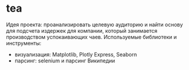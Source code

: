 # tea
Идея проекта: проанализировать целевую аудиторию и найти основу для подсчета издержек для компании, который занимается производством успокаивающих чаев. 
Используемые библиотеки и инструменты: 
- визуализация: Matplotlib, Plotly Express, Seaborn
- парсинг: selenium и парсинг Википедии
